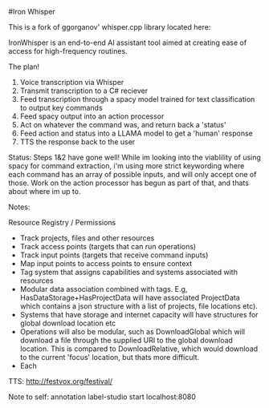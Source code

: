 #Iron Whisper

This is a fork of ggorganov' whisper.cpp library located here: 

IronWhisper is an end-to-end AI assistant tool aimed at creating ease of access for high-frequency routines. 

The plan! 
1. Voice transcription via Whisper 
2. Transmit transcription to a C# reciever
3. Feed transcription through a spacy model trained for text classification to output key commands
4. Feed spacy output into an action processor
5. Act on whatever the command was, and return back a 'status'
6. Feed action and status into a LLAMA model to get a 'human' response
7. TTS the response back to the user

Status: 
Steps 1&2 have gone well! While im looking into the viablility of using spacy for command extraction, i'm using more strict keywording where each command has an array of possible inputs, and will only accept one of those. 
Work on the action processor has begun as part of that, and thats about where im up to. 

Notes:

Resource Registry / Permissions
- Track projects, files and other resources
- Track access points (targets that can run operations)
- Track input points (targets that receive command inputs)
- Map input points to access points to ensure context
- Tag system that assigns capabilities and systems associated with resources
- Modular data association combined with tags. E.g, HasDataStorage+HasProjectData will have associated ProjectData which contains a json structure with a list of projects, file locations etc).
- Systems that have storage and internet capacity will have structures for global download location etc
- Operations will also be modular, such as DownloadGlobal which will download a file through the supplied URI to the global download location. This is compared to DownloadRelative, which would download to the current 'focus' location, but thats more difficult. 
- Each 


TTS:
http://festvox.org/festival/

Note to self: annotation
label-studio start
localhost:8080
